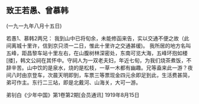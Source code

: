 ## 致王若愚、曾慕韩

(一九一九年八月十五日)

若愚1、慕韩2两兄：
我到山中已将旬余，未能修函来告，实以交通不便之故（此间离城十里许，信到京只须一二日，惟此十里许之交通甚缓)。
我所居的地方名叫五峰，距昌黎车站十里左右，在山腹树林深密处，东南可览大海，五峰环抱如楼[搂]，韩文公祠在其怀中。守祠人为一双老夫妇，年近七旬，为我们烧茶煮饭，不辞辛苦。山中饮的是泉水，烧的是松枝，一草一木都有幽趣。兄等盍来此一游？夜间八时由京登车，次晨天明即到，车票三等票现金四元余即足到此，生活费甚简，弟可作主。东行二三站，即是北戴河、山海关，大可一游。

弟钊白《少年中国》第1卷第2期[会员通讯]
1919年8月15日

